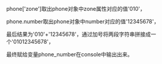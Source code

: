 phone['zone']取出phone对象中zone属性对应的值'010'，

phone.number取出phone对象中number对应的值'12345678'，

最后结果为'010'+'12345678'，通过加号将两段字符串拼接成一个'01012345678'，

最终赋给变量phone_number在console中输出出来。
